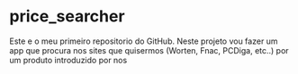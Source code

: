 # price_searcher
Este e o meu primeiro repositorio do GitHub.
Neste projeto vou fazer um app que procura nos sites que quisermos
(Worten, Fnac, PCDiga, etc..) por um produto introduzido por nos